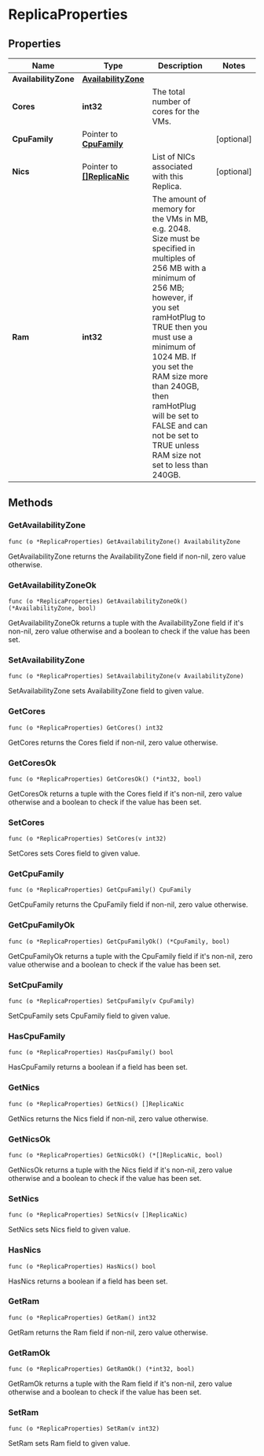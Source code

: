 # ReplicaProperties



## Properties

|Name | Type | Description | Notes|
|------------ | ------------- | ------------- | -------------|
|**AvailabilityZone** | [**AvailabilityZone**](AvailabilityZone.md) |  | |
|**Cores** | **int32** | The total number of cores for the VMs. | |
|**CpuFamily** | Pointer to [**CpuFamily**](CpuFamily.md) |  | [optional] |
|**Nics** | Pointer to [**[]ReplicaNic**](ReplicaNic.md) | List of NICs associated with this Replica. | [optional] |
|**Ram** | **int32** | The amount of memory for the VMs in MB, e.g. 2048. Size must be specified in multiples of 256 MB with a minimum of 256 MB; however, if you set ramHotPlug to TRUE then you must use a minimum of 1024 MB. If you set the RAM size more than 240GB, then ramHotPlug will be set to FALSE and can not be set to TRUE unless RAM size not set to less than 240GB. | |

## Methods


### GetAvailabilityZone

`func (o *ReplicaProperties) GetAvailabilityZone() AvailabilityZone`

GetAvailabilityZone returns the AvailabilityZone field if non-nil, zero value otherwise.

### GetAvailabilityZoneOk

`func (o *ReplicaProperties) GetAvailabilityZoneOk() (*AvailabilityZone, bool)`

GetAvailabilityZoneOk returns a tuple with the AvailabilityZone field if it's non-nil, zero value otherwise
and a boolean to check if the value has been set.

### SetAvailabilityZone

`func (o *ReplicaProperties) SetAvailabilityZone(v AvailabilityZone)`

SetAvailabilityZone sets AvailabilityZone field to given value.


### GetCores

`func (o *ReplicaProperties) GetCores() int32`

GetCores returns the Cores field if non-nil, zero value otherwise.

### GetCoresOk

`func (o *ReplicaProperties) GetCoresOk() (*int32, bool)`

GetCoresOk returns a tuple with the Cores field if it's non-nil, zero value otherwise
and a boolean to check if the value has been set.

### SetCores

`func (o *ReplicaProperties) SetCores(v int32)`

SetCores sets Cores field to given value.


### GetCpuFamily

`func (o *ReplicaProperties) GetCpuFamily() CpuFamily`

GetCpuFamily returns the CpuFamily field if non-nil, zero value otherwise.

### GetCpuFamilyOk

`func (o *ReplicaProperties) GetCpuFamilyOk() (*CpuFamily, bool)`

GetCpuFamilyOk returns a tuple with the CpuFamily field if it's non-nil, zero value otherwise
and a boolean to check if the value has been set.

### SetCpuFamily

`func (o *ReplicaProperties) SetCpuFamily(v CpuFamily)`

SetCpuFamily sets CpuFamily field to given value.

### HasCpuFamily

`func (o *ReplicaProperties) HasCpuFamily() bool`

HasCpuFamily returns a boolean if a field has been set.

### GetNics

`func (o *ReplicaProperties) GetNics() []ReplicaNic`

GetNics returns the Nics field if non-nil, zero value otherwise.

### GetNicsOk

`func (o *ReplicaProperties) GetNicsOk() (*[]ReplicaNic, bool)`

GetNicsOk returns a tuple with the Nics field if it's non-nil, zero value otherwise
and a boolean to check if the value has been set.

### SetNics

`func (o *ReplicaProperties) SetNics(v []ReplicaNic)`

SetNics sets Nics field to given value.

### HasNics

`func (o *ReplicaProperties) HasNics() bool`

HasNics returns a boolean if a field has been set.

### GetRam

`func (o *ReplicaProperties) GetRam() int32`

GetRam returns the Ram field if non-nil, zero value otherwise.

### GetRamOk

`func (o *ReplicaProperties) GetRamOk() (*int32, bool)`

GetRamOk returns a tuple with the Ram field if it's non-nil, zero value otherwise
and a boolean to check if the value has been set.

### SetRam

`func (o *ReplicaProperties) SetRam(v int32)`

SetRam sets Ram field to given value.




